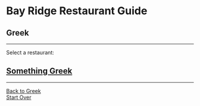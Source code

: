 # Bay Ridge Restaurant Guide
## Greek
---
Select a restaurant:
## [Something Greek](https://www.somethingreekonline.com/)
---
[Back to Greek](greek.md)  
[Start Over](../home.md)